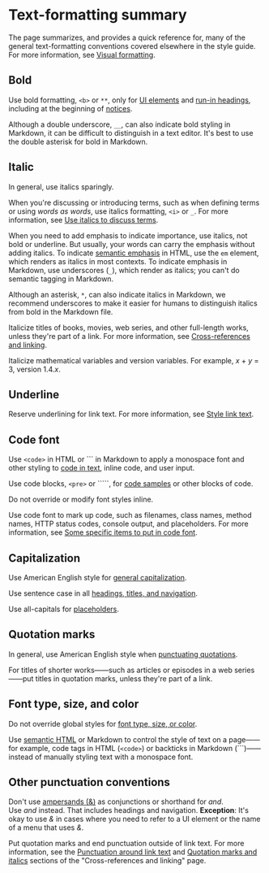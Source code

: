 # Text-formatting summary

The page summarizes, and provides a quick reference for, many of the general text-formatting conventions covered elsewhere in the style guide. For more information, see [Visual formatting](https://developers.google.com/style/semantic-tagging#visual-formatting).

## Bold

Use bold formatting, `<b>` or `**`, only for [UI elements](https://developers.google.com/style/ui-elements#formatting) and [run-in headings](https://developers.google.com/style/lists#types-of-lists), including at the beginning of [notices](https://developers.google.com/style/notices).

Although a double underscore, `__`, can also indicate bold styling in Markdown, it can be difficult to distinguish in a text editor. It's best to use the double asterisk for bold in Markdown.

## Italic

In general, use italics sparingly.

When you're discussing or introducing terms, such as when defining terms or using *words as words*, use italics formatting, `<i>` or `_`. For more information, see [Use italics to discuss terms](https://developers.google.com/style/italics-terms).

When you need to add emphasis to indicate importance, use italics, not bold or underline. But usually, your words can carry the emphasis without adding italics. To indicate [semantic emphasis](https://developers.google.com/style/semantic-tagging) in HTML, use the `em` element, which renders as italics in most contexts. To indicate emphasis in Markdown, use underscores (`_`), which render as italics; you can't do semantic tagging in Markdown.

Although an asterisk, `*`, can also indicate italics in Markdown, we recommend underscores to make it easier for humans to distinguish italics from bold in the Markdown file.

Italicize titles of books, movies, web series, and other full-length works, unless they're part of a link. For more information, see [Cross-references and linking](https://developers.google.com/style/cross-references).

Italicize mathematical variables and version variables. For example, *x* + *y* \= 3, version 1.4.*x*.

## Underline

Reserve underlining for link text. For more information, see [Style link text](https://developers.google.com/style/cross-references#style-link-text).

## Code font

Use `<code>` in HTML or ``` in Markdown to apply a monospace font and other styling to [code in text](https://developers.google.com/style/code-in-text), inline code, and user input.

Use code blocks, `<pre>` or `````, for [code samples](https://developers.google.com/style/code-samples) or other blocks of code.

Do not override or modify font styles inline.

Use code font to mark up code, such as filenames, class names, method names, HTTP status codes, console output, and placeholders. For more information, see [Some specific items to put in code font](https://developers.google.com/style/code-in-text#some-specific-items-to-put-in-code-font).

## Capitalization

Use American English style for [general capitalization](https://developers.google.com/style/capitalization).

Use sentence case in all [headings, titles, and navigation](https://developers.google.com/style/capitalization#capitalization-in-titles-and-headings).

Use all-capitals for [placeholders](https://developers.google.com/style/placeholders#placeholder-text).

## Quotation marks

In general, use American English style when [punctuating quotations](https://developers.google.com/style/quotation-marks).

For titles of shorter works——such as articles or episodes in a web series——put titles in quotation marks, unless they're part of a link.

## Font type, size, and color

Do not override global styles for [font type, size, or color](https://developers.google.com/style/fonts).

Use [semantic HTML](https://developers.google.com/style/semantic-tagging) or Markdown to control the style of text on a page——for example, code tags in HTML (`<code>`) or backticks in Markdown (`\``)——instead of manually styling text with a monospace font.

## Other punctuation conventions

Don't use [ampersands (&)](https://developers.google.com/style/word-list#ampersand) as conjunctions or shorthand for *and*. Use *and* instead. That includes headings and navigation. **Exception**: It's okay to use *&* in cases where you need to refer to a UI element or the name of a menu that uses *&*.

Put quotation marks and end punctuation outside of link text. For more information, see the [Punctuation around link text](https://developers.google.com/style/cross-references#punctuation) and [Quotation marks and italics](https://developers.google.com/style/cross-references#quotation-marks-italics) sections of the "Cross-references and linking" page.
